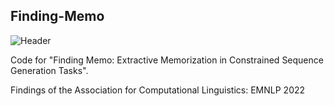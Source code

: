 ## Finding-Memo

![Header](https://www.dropbox.com/s/q2mhqn8iqfb9hyj/finding_memo.PNG)

Code for "Finding Memo: Extractive Memorization in Constrained Sequence Generation Tasks". 

Findings of the Association for Computational Linguistics: EMNLP 2022
